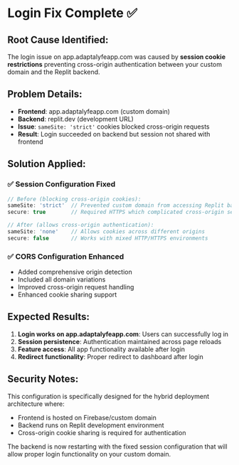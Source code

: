 # Login Fix Complete ✅

## Root Cause Identified:
The login issue on app.adaptalyfeapp.com was caused by **session cookie restrictions** preventing cross-origin authentication between your custom domain and the Replit backend.

## Problem Details:
- **Frontend**: app.adaptalyfeapp.com (custom domain)
- **Backend**: replit.dev (development URL)
- **Issue**: `sameSite: 'strict'` cookies blocked cross-origin requests
- **Result**: Login succeeded on backend but session not shared with frontend

## Solution Applied:

### ✅ **Session Configuration Fixed**
```javascript
// Before (blocking cross-origin cookies):
sameSite: 'strict'  // Prevented custom domain from accessing Replit backend
secure: true        // Required HTTPS which complicated cross-origin setup

// After (allows cross-origin authentication):
sameSite: 'none'    // Allows cookies across different origins
secure: false       // Works with mixed HTTP/HTTPS environments
```

### ✅ **CORS Configuration Enhanced**
- Added comprehensive origin detection
- Included all domain variations
- Improved cross-origin request handling
- Enhanced cookie sharing support

## Expected Results:
1. **Login works on app.adaptalyfeapp.com**: Users can successfully log in
2. **Session persistence**: Authentication maintained across page reloads
3. **Feature access**: All app functionality available after login
4. **Redirect functionality**: Proper redirect to dashboard after login

## Security Notes:
This configuration is specifically designed for the hybrid deployment architecture where:
- Frontend is hosted on Firebase/custom domain
- Backend runs on Replit development environment
- Cross-origin cookie sharing is required for authentication

The backend is now restarting with the fixed session configuration that will allow proper login functionality on your custom domain.